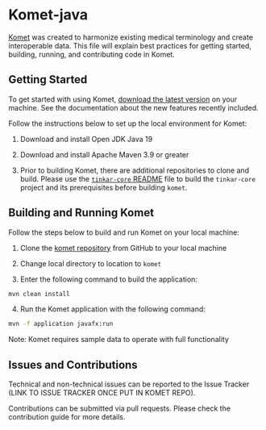 # Komet-java

[Komet](https://www.ikm.dev/platform) was created to harmonize existing medical terminology and create interoperable
data. This file will explain best practices for getting started, building, running, and contributing code in Komet.

## Getting Started

To get started with using Komet, [download the latest version](https://www.ikm.dev/install) on your machine. See the
documentation about the new features recently included.

Follow the instructions below to set up the local environment for Komet:

1. Download and install Open JDK Java 19

2. Download and install Apache Maven 3.9 or greater

3. Prior to building Komet, there are additional repositories to clone and build. Please use
   the [`tinkar-core` README](https://github.com/ikmdev/tinkar-core/blob/main/README.md) file to build the `tinkar-core`
   project and its prerequisites before building `komet`.

## Building and Running Komet

Follow the steps below to build and run Komet on your local machine:

1. Clone the [komet repository](https://github.com/ikmdev/komet) from GitHub to your local machine

2. Change local directory to location to `komet`

3. Enter the following command to build the application:

```bash
mvn clean install
```

4. Run the Komet application with the following command:

```bash
mvn -f application javafx:run
```

Note: Komet requires sample data to operate with full functionality

## Issues and Contributions

Technical and non-technical issues can be reported to the Issue Tracker (LINK TO ISSUE TRACKER ONCE PUT IN KOMET REPO).

Contributions can be submitted via pull requests. Please check the contribution guide for more details.
